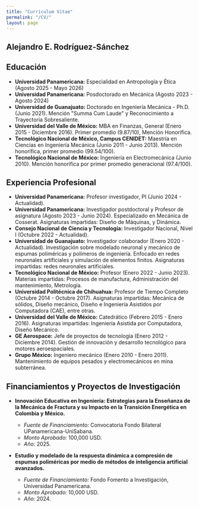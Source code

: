 ```yaml
---
title: "Curriculum Vitae"
permalink: "/CV/"
layout: page
---
```

## Alejandro E. Rodríguez-Sánchez
## Educación

- **Universidad Panamericana:** Especialidad en Antropología y Ética (Agosto 2025 - Mayo 2026)
- **Universidad Panamericana:** Posdoctorado en Mecánica (Agosto 2023 - Agosto 2024)
- **Universidad de Guanajuato:** Doctorado en Ingeniería Mecánica - Ph.D. (Junio 2021). Mención "Summa Cum Laude" y Reconocimiento a Trayectoria Sobresaliente.
- **Universidad del Valle de México:** MBA en Finanzas, General (Enero 2015 - Diciembre 2016). Primer promedio (9.87/10), Mención Honorífica.
- **Tecnológico Nacional de México, Campus CENIDET:** Maestría en Ciencias en Ingeniería Mecánica (Junio 2011 - Junio 2013). Mención honorífica, primer promedio (99.54/100).
- **Tecnológico Nacional de México:** Ingeniería en Electromecánica (Junio 2010). Mención honorífica por primer promedio generacional (97.4/100).

## Experiencia Profesional

- **Universidad Panamericana:** Profesor investigador, PI (Junio 2024 - Actualidad).
- **Universidad Panamericana:** Investigador postdoctoral y Profesor de asignatura (Agosto 2023 - Junio 2024). Especializado en Mecánica de Cosserat. Asignaturas impartidas: Diseño de Máquinas, y Dinámica.
- **Consejo Nacional de Ciencia y Tecnología:** Investigador Nacional, Nivel I (Octubre 2022 - Actualidad).
- **Universidad de Guanajuato:** Investigador colaborador (Enero 2020 - Actualidad). Investigación sobre modelado neuronal y mecánico de espumas poliméricas y polímeros de ingeniería. Enfocado en redes neuronales artificiales y simulación de elementos finitos. Asignaturas impartidas: redes neuronales artificiales.
- **Tecnológico Nacional de México:** Profesor (Enero 2022 - Junio 2023). Materias impartidas: Procesos de manufactura, Administración del mantenimiento, Metrología.
- **Universidad Politécnica de Chihuahua:** Profesor de Tiempo Completo (Octubre 2014 - Octubre 2017). Asignaturas impartidas: Mecánica de sólidos, Diseño mecánico, Diseño e Ingeniería Asistidos por Computadora (CAE), entre otras.
- **Universidad del Valle de México:** Catedrático (Febrero 2015 - Enero 2016). Asignaturas impartidas: Ingeniería Asistida por Computadora, Diseño Mecánico.
- **GE Aerospace:** Jefe de proyectos de tecnología (Enero 2012 - Diciembre 2014). Gestión de innovación y desarrollo tecnológico para motores aeroespaciales.
- **Grupo México:** Ingeniero mecánico (Enero 2010 - Enero 2011). Mantenimiento de equipos pesados y electromecánicos en mina subterránea.

## Financiamientos y Proyectos de Investigación

- **Innovación Educativa en Ingeniería: Estrategias para la Enseñanza de la Mecánica de Fractura y su Impacto en la Transición Energética en Colombia y México.**
  - *Fuente de Financiamiento:* Convocatoria Fondo Bilateral UPanamericana-UniSabana.
  - *Monto Aprobado:* 100,000 USD.
  - *Año:* 2025.

- **Estudio y modelado de la respuesta dinámica a compresión de espumas poliméricas por medio de métodos de inteligencia artificial avanzados.**
  - *Fuente de Financiamiento:* Fondo Fomento a Investigación, Universidad Panamericana.
  - *Monto Aprobado:* 10,000 USD.
  - *Año:* 2024.
